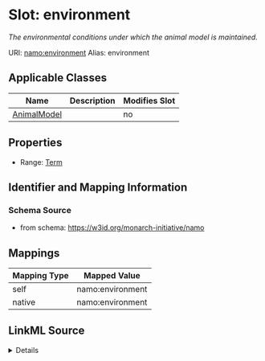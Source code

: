 

# Slot: environment 


_The environmental conditions under which the animal model is maintained._





URI: [namo:environment](https://w3id.org/monarch-initiative/namo/environment)
Alias: environment

<!-- no inheritance hierarchy -->





## Applicable Classes

| Name | Description | Modifies Slot |
| --- | --- | --- |
| [AnimalModel](AnimalModel.md) |  |  no  |






## Properties

* Range: [Term](Term.md)




## Identifier and Mapping Information






### Schema Source


* from schema: https://w3id.org/monarch-initiative/namo




## Mappings

| Mapping Type | Mapped Value |
| ---  | ---  |
| self | namo:environment |
| native | namo:environment |




## LinkML Source

<details>
```yaml
name: environment
description: The environmental conditions under which the animal model is maintained.
from_schema: https://w3id.org/monarch-initiative/namo
rank: 1000
alias: environment
owner: AnimalModel
domain_of:
- AnimalModel
range: Term

```
</details>